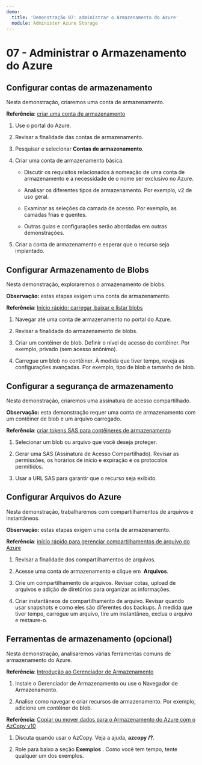 ```yaml
---
demo:
  title: 'Demonstração 07: administrar o Armazenamento do Azure'
  module: Administer Azure Storage
---
```



# 07 - Administrar o Armazenamento do Azure

## Configurar contas de armazenamento

Nesta demonstração, criaremos uma conta de armazenamento.

**Referência**: [criar uma conta de armazenamento](https://docs.microsoft.com/azure/storage/common/storage-account-create?tabs=azure-portal)

1. Use o portal do Azure.

1. Revisar a finalidade das contas de armazenamento. 
   
1. Pesquisar e selecionar **Contas de armazenamento**. 
 
1. Criar uma conta de armazenamento básica. 

    - Discutir os requisitos relacionados à nomeação de uma conta de armazenamento e a necessidade de o nome ser exclusivo no Azure. 

    - Analisar os diferentes tipos de armazenamento. Por exemplo, v2 de uso geral. 

    - Examinar as seleções da camada de acesso. Por exemplo, as camadas frias e quentes. 

    - Outras guias e configurações serão abordadas em outras demonstrações. 

1. Criar a conta de armazenamento e esperar que o recurso seja implantado. 


## Configurar Armazenamento de Blobs

Nesta demonstração, exploraremos o armazenamento de blobs.

**Observação:** estas etapas exigem uma conta de armazenamento.

**Referência**: [Início rápido: carregar, baixar e listar blobs](https://docs.microsoft.com/azure/storage/blobs/storage-quickstart-blobs-portal)

1. Navegar até uma conta de armazenamento no portal do Azure.

1. Revisar a finalidade do armazenamento de blobs. 

1. Criar um contêiner de blob. Definir o nível de acesso do contêiner. Por exemplo, privado (sem acesso anônimo). 

1. Carregue um blob no contêiner. À medida que tiver tempo, reveja as configurações avançadas. Por exemplo, tipo de blob e tamanho de blob. 

## Configurar a segurança de armazenamento

Nesta demonstração, criaremos uma assinatura de acesso compartilhado.

**Observação:** esta demonstração requer uma conta de armazenamento com um contêiner de blob e um arquivo carregado.

**Referência**: [criar tokens SAS para contêineres de armazenamento](https://learn.microsoft.com/azure/applied-ai-services/form-recognizer/create-sas-tokens?source=recommendations&view=form-recog-3.0.0)

1. Selecionar um blob ou arquivo que você deseja proteger. 

1. Gerar uma SAS (Assinatura de Acesso Compartilhado). Revisar as permissões, os horários de início e expiração e os protocolos permitidos.

1. Usar a URL SAS para garantir que o recurso seja exibido. 


## Configurar Arquivos do Azure 

Nesta demonstração, trabalharemos com compartilhamentos de arquivos e instantâneos.

**Observação:** estas etapas exigem uma conta de armazenamento.

**Referência**: [início rápido para gerenciar compartilhamentos de arquivo do Azure](https://docs.microsoft.com/azure/storage/files/storage-how-to-use-files-portal?tabs=azure-portal)

1. Revisar a finalidade dos compartilhamentos de arquivos. 

1. Acesse uma conta de armazenamento e clique em  **Arquivos**.

1. Crie um compartilhamento de arquivos. Revisar cotas, upload de arquivos e adição de diretórios para organizar as informações. 

1. Criar instantâneos de compartilhamento de arquivo. Revisar quando usar snapshots e como eles são diferentes dos backups. À medida que tiver tempo, carregue um arquivo, tire um instantâneo, exclua o arquivo e restaure-o.


## Ferramentas de armazenamento (opcional)

Nesta demonstração, analisaremos várias ferramentas comuns de armazenamento do Azure. 

**Referência**: [Introdução ao Gerenciador de Armazenamento](https://docs.microsoft.com/azure/vs-azure-tools-storage-manage-with-storage-explorer?tabs=windows)

1. Instale o Gerenciador de Armazenamento ou use o Navegador de Armazenamento.

1. Analise como navegar e criar recursos de armazenamento. Por exemplo, adicione um contêiner de blob. 

**Referência**: [Copiar ou mover dados para o Armazenamento do Azure com o AzCopy v10](https://docs.microsoft.com/azure/storage/common/storage-use-azcopy-v10?toc=/azure/storage/files/toc.json)

1. Discuta quando usar o AzCopy. Veja a ajuda, **azcopy /?**.

1. Role para baixo a seção **Exemplos** . Como você tem tempo, tente qualquer um dos exemplos. 
    



